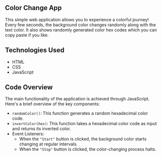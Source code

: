 ## Color Change App

This simple web application allows you to experience a colorful journey! Every few seconds, the background color changes randomly along with the text color. It also shows randomly generated color hex codes which you can copy paste if you like.

## Technologies Used
- HTML
- CSS
- JavaScript

## Code Overview

The main functionality of the application is achieved through JavaScript. Here's a brief overview of the key components:
- `randomColor()`: This function generates a random hexadecimal color code.
- `invertColor(hex)`: This function takes a hexadecimal color code as input and returns its inverted color.
- Event Listeners:
  - When the `"Start"` button is clicked, the background color starts changing at regular intervals.
  - When the `"Stop"` button is clicked, the color-changing process halts.